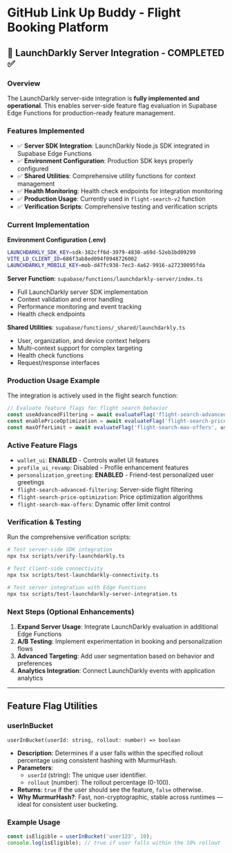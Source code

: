 # GitHub Link Up Buddy - Flight Booking Platform

## 🚀 LaunchDarkly Server Integration - COMPLETED ✅

### Overview
The LaunchDarkly server-side integration is **fully implemented and operational**. This enables server-side feature flag evaluation in Supabase Edge Functions for production-ready feature management.

### Features Implemented
- ✅ **Server SDK Integration**: LaunchDarkly Node.js SDK integrated in Supabase Edge Functions
- ✅ **Environment Configuration**: Production SDK keys properly configured
- ✅ **Shared Utilities**: Comprehensive utility functions for context management
- ✅ **Health Monitoring**: Health check endpoints for integration monitoring
- ✅ **Production Usage**: Currently used in `flight-search-v2` function
- ✅ **Verification Scripts**: Comprehensive testing and verification scripts

### Current Implementation

**Environment Configuration (.env)**
```bash
LAUNCHDARKLY_SDK_KEY=sdk-382cff6d-3979-4830-a69d-52eb1bd09299
VITE_LD_CLIENT_ID=686f3ab8ed094f0948726002
LAUNCHDARKLY_MOBILE_KEY=mob-d47fc938-7ec3-4a62-9916-a27230095fda
```

**Server Function**: `supabase/functions/launchdarkly-server/index.ts`
- Full LaunchDarkly server SDK implementation
- Context validation and error handling
- Performance monitoring and event tracking
- Health check endpoints

**Shared Utilities**: `supabase/functions/_shared/launchdarkly.ts`
- User, organization, and device context helpers
- Multi-context support for complex targeting
- Health check functions
- Request/response interfaces

### Production Usage Example
The integration is actively used in the flight search function:
```typescript
// Evaluate feature flags for flight search behavior
const useAdvancedFiltering = await evaluateFlag('flight-search-advanced-filtering', userContext, false);
const enablePriceOptimization = await evaluateFlag('flight-search-price-optimization', userContext, false);
const maxOfferLimit = await evaluateFlag('flight-search-max-offers', userContext, 10);
```

### Active Feature Flags
- `wallet_ui`: **ENABLED** - Controls wallet UI features
- `profile_ui_revamp`: Disabled - Profile enhancement features  
- `personalization_greeting`: **ENABLED** - Friend-test personalized user greetings
- `flight-search-advanced-filtering`: Server-side flight filtering
- `flight-search-price-optimization`: Price optimization algorithms
- `flight-search-max-offers`: Dynamic offer limit control

### Verification & Testing
Run the comprehensive verification scripts:
```bash
# Test server-side SDK integration
npx tsx scripts/verify-launchdarkly.ts

# Test client-side connectivity  
npx tsx scripts/test-launchdarkly-connectivity.ts

# Test server integration with Edge Functions
npx tsx scripts/test-launchdarkly-server-integration.ts
```

### Next Steps (Optional Enhancements)
1. **Expand Server Usage**: Integrate LaunchDarkly evaluation in additional Edge Functions
2. **A/B Testing**: Implement experimentation in booking and personalization flows  
3. **Advanced Targeting**: Add user segmentation based on behavior and preferences
4. **Analytics Integration**: Connect LaunchDarkly events with application analytics

---

## Feature Flag Utilities

### userInBucket

`userInBucket(userId: string, rollout: number) => boolean`

- **Description**: Determines if a user falls within the specified rollout percentage using consistent hashing with MurmurHash.
- **Parameters**:
  - `userId` (string): The unique user identifier.
  - `rollout` (number): The rollout percentage (0-100).
- **Returns**: `true` if the user should see the feature, `false` otherwise.
- **Why MurmurHash?**: Fast, non-cryptographic, stable across runtimes — ideal for consistent user bucketing.

### Example Usage

```typescript
const isEligible = userInBucket('user123', 10);
console.log(isEligible); // true if user falls within the 10% rollout
```

